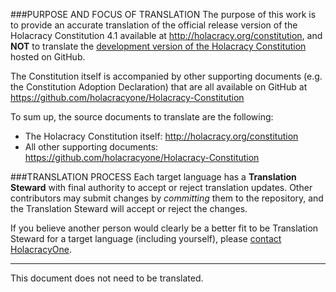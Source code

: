 ###PURPOSE AND FOCUS OF TRANSLATION
The purpose of this work is to provide an accurate translation of the official release version of the Holacracy Constitution 4.1 available at http://holacracy.org/constitution, and **NOT** to translate the <a href="https://github.com/holacracyone/Holacracy-Constitution/blob/master/Holacracy-Constitution.md">development version of the Holacracy Constitution</a> hosted on GitHub.

The Constitution itself is accompanied by other supporting documents (e.g. the Constitution Adoption Declaration) that are all available on GitHub at https://github.com/holacracyone/Holacracy-Constitution

To sum up, the source documents to translate are the following:
* The Holacracy Constitution itself: http://holacracy.org/constitution
* All other supporting documents: https://github.com/holacracyone/Holacracy-Constitution

###TRANSLATION PROCESS
Each target language has a **Translation Steward** with final authority to accept or reject translation updates. Other contributors may submit changes by *committing* them to the repository, and the Translation Steward will accept or reject the changes.

If you believe another person would clearly be a better fit to be Translation Steward for a target language (including yourself), please <a href="http://holacracy.org/contact" target="_blank">contact HolacracyOne</a>.

--------
This document does not need to be translated.
